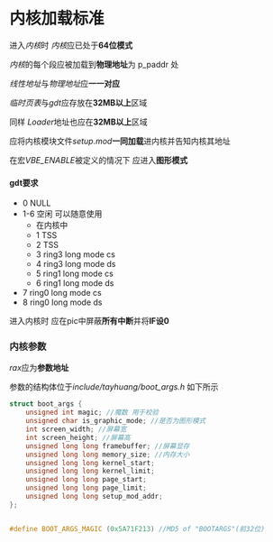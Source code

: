 # 内核加载标准

进入*内核*时 *内核*应已处于**64位模式**

*内核*的每个段应被加载到**物理地址**为 p_paddr 处

*线性地址*与*物理地址*应**一一对应**

*临时页表*与*gdt*应存放在**32MB以上**区域

同样 *Loader*地址也应在**32MB以上**区域

应将内核模块文件*setup.mod***一同加载**进内核并告知内核其地址

在宏*VBE_ENABLE*被定义的情况下 应进入**图形模式**

#### gdt要求

- 0 NULL
- 1-6 空闲 可以随意使用
    - 在内核中
    - 1 TSS
    - 2 TSS
    - 3 ring3 long mode cs
    - 4 ring3 long mode ds
    - 5 ring1 long mode cs
    - 6 ring1 long mode ds
- 7 ring0 long mode cs
- 8 ring0 long mode ds

进入内核时 应在pic中屏蔽**所有中断**并将**IF设0**

### 内核参数

*rax*应为**参数地址**

参数的结构体位于*include/tayhuang/boot_args.h*
如下所示
```c
struct boot_args {
    unsigned int magic; //魔数 用于校验
    unsigned char is_graphic_mode; //是否为图形模式
    int screen_width; //屏幕宽
    int screen_height; //屏幕高
    unsigned long long framebuffer; //屏幕显存
    unsigned long long memory_size; //内存大小
    unsigned long long kernel_start;
    unsigned long long kernel_limit;
    unsigned long long page_start;
    unsigned long long page_limit;
    unsigned long long setup_mod_addr;
};


#define BOOT_ARGS_MAGIC (0x5A71F213) //MD5 of "BOOTARGS"(前32位)
```